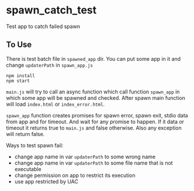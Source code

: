 # spawn_catch_test
Test app to catch failed spawn

## To Use
There is test batch file in `spawned_app` dir. You can put some app in it and change `updaterPath` in `spawn_app.js`

```
npm install
npm start
```

`main.js` will try to call an async function which call function `spawn_app` in which some app will be spawned and checked. After spawn main function will load `index.html` or `index_error.html`. 

 `spawn_app` function creates promises for spawn error, spawn exit, stdio data from app and for timeout. And wait for any promise to happen. If it data or timeout it returns true to `main.js` and false otherwise. Also any exception will return false. 

Ways to test spawn fail:
* change app name in var `updaterPath` to some wrong name
* change app name in var `updaterPath` to some file name that is not executable
* change permission on app to restrict its execution
* use app restricted by UAC
